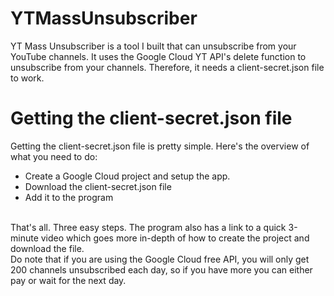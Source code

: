 # YTMassUnsubscriber
YT Mass Unsubscriber is a tool I built that can unsubscribe from your YouTube channels. It uses the Google Cloud YT API's delete function to unsubscribe from your channels. Therefore, it needs a client-secret.json file to work.
# Getting the client-secret.json file
Getting the client-secret.json file is pretty simple.
Here's the overview of what you need to do:
* Create a Google Cloud project and setup the app.
* Download the client-secret.json file
* Add it to the program
<br>
That's all. Three easy steps. The program also has a link to a quick 3-minute video which goes more in-depth of how to create the project and download the file.
<br>
Do note that if you are using the Google Cloud free API, you will only get 200 channels unsubscribed each day, so if you have more you can either pay or wait for the next day.
